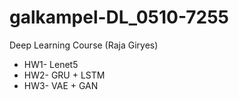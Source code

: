 # galkampel-DL_0510-7255
Deep Learning Course (Raja Giryes)
* HW1- Lenet5
* HW2- GRU + LSTM
* HW3- VAE + GAN
